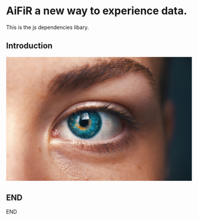 AiFiR a new way to experience data.
==========================

This is the js dependencies libary.

Introduction
-------------

![AiFiR Info](AiFiR.jpg "Hello")

























































































END
--------------
END


